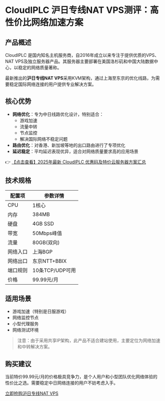# CloudIPLC 沪日专线NAT VPS测评：高性价比网络加速方案

## 产品概述
CloudIPLC 是国内知名主机服务商，自2016年成立以来专注于提供优质的VPS、NAT VPS及独立服务器产品。其服务器主要部署在美国洛杉矶和中国大陆数据中心，以稳定的网络质量著称。

最新推出的**沪日专线NAT VPS**采用KVM架构，通过上海至东京的优化线路，为需要稳定国际网络连接的用户提供专业解决方案。

## 核心优势
- **网络优化**：专为中日线路优化设计，特别适合：
  - 游戏加速
  - 流量中转
  - 节点监控
  - 解决国际网络不稳定问题
- **路由优化**：对香港、新加坡等地的出口路由进行了专项优化
- **延迟稳定**：平均延迟表现优异，适合对网络质量要求高的应用场景

👉 [【点击查看】2025年最新 CloudIPLC 优惠码及特价云服务器方案汇总](https://bit.ly/cloudiplc)

## 技术规格
| 配置项       | 参数详情              |
|--------------|---------------------|
| CPU          | 1核心               |
| 内存         | 384MB               |
| 硬盘         | 4GB SSD             |
| 带宽         | 50Mbps峰值          |
| 流量         | 80GB(双向)          |
| 网络入口     | 上海BGP             |
| 网络出口     | 东京NTT+BBIX        |
| 端口规则     | 10条TCP/UDP可用     |
| 价格         | 99.99元/月          |

## 适用场景
- 游戏加速（特别是日服游戏）
- 网络监控节点
- 小型代理服务
- 网络测试环境

> 注意：由于采用共享IP架构，此产品不适合建站使用，主要定位为网络加速和中转解决方案。

## 购买建议
当前特价99.99元/月的价格极具竞争力，是个人用户和小型团队优化网络体验的性价比之选。需要稳定中日网络连接的用户不妨考虑入手。

[立即抢购沪日专线NAT VPS](https://bit.ly/cloudiplc)
